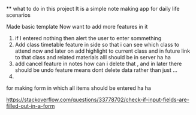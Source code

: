 ** what to do in this project 
It is a simple note making app for daily life scenarios 

Made basic template 
Now want to add more features in it 

1. if I entered nothing then alert the user to enter sommething
2. Add class timetable feature in side so that i can see which class to attend now and later on add highlight to current class and in future link to that class and related materials alll should be in server ha ha
3. add cancel feature in notes how can i delete that , and in later there should be undo feature means dont delete data rather than just ...
4. 
for making form in which all items should be entered ha ha

https://stackoverflow.com/questions/33778702/check-if-input-fields-are-filled-out-in-a-form

